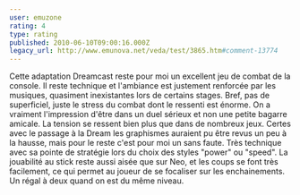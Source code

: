 ```yaml
---
user: emuzone
rating: 4
type: rating
published: 2010-06-10T09:00:16.000Z
legacy_url: http://www.emunova.net/veda/test/3865.htm#comment-13774
---
```

Cette adaptation Dreamcast reste pour moi un excellent jeu de combat de la console. Il reste technique et l'ambiance est justement renforcée par les musiques, quasiment inexistantes lors de certains stages. Bref, pas de superficiel, juste le stress du combat dont le ressenti est énorme. On a vraiment l'impression d'être dans un duel sérieux et non une petite bagarre amicale. La tension se ressent bien plus que dans de nombreux jeux. Certes avec le passage à la Dream les graphismes auraient pu être revus un peu à la hausse, mais pour le reste c'est pour moi un sans faute. Très technique avec sa pointe de stratégie lors du choix des styles "power" ou "speed". La jouabilité au stick reste aussi aisée que sur Neo, et les coups se font très facilement, ce qui permet au joueur de se focaliser sur les enchainements. Un régal à deux quand on est du même niveau.